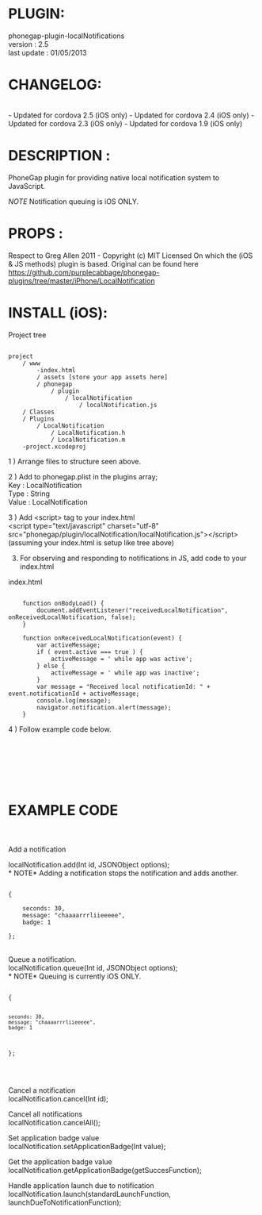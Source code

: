 


# PLUGIN: 

phonegap-plugin-localNotifications<br />
version : 2.5<br />
last update : 01/05/2013<br />


# CHANGELOG: 
<br />
- Updated for cordova 2.5 (iOS only)
- Updated for cordova 2.4 (iOS only)
- Updated for cordova 2.3 (iOS only)
- Updated for cordova 1.9 (iOS only)


# DESCRIPTION :

PhoneGap plugin for providing native local notification system to JavaScript.

*NOTE* Notification queuing is iOS ONLY.


# PROPS :
Respect to Greg Allen 2011 -  Copyright (c) MIT Licensed
On which the (iOS & JS methods) plugin is based.
Original can be found here https://github.com/purplecabbage/phonegap-plugins/tree/master/iPhone/LocalNotification

# INSTALL (iOS): #

Project tree<br />

<pre><code>
project
	/ www
		-index.html
		/ assets [store your app assets here]
		/ phonegap
			/ plugin
				/ localNotification
					/ localNotification.js	
	/ Classes
	/ Plugins
		/ LocalNotification
			/ LocalNotification.h
			/ LocalNotification.m
	-project.xcodeproj
</code></pre>



1 ) Arrange files to structure seen above.

2 ) Add to phonegap.plist in the plugins array;<br />
Key : LocalNotification<br />
Type : String<br />
Value : LocalNotification<br />

3 ) Add \<script\> tag to your index.html<br />
\<script type="text/javascript" charset="utf-8" src="phonegap/plugin/localNotification/localNotification.js"\>\</script\><br />
(assuming your index.html is setup like tree above)

3) For observing and responding to notifications in JS, add code to your index.html

index.html
<pre><code>
	function onBodyLoad() {
		document.addEventListener("receivedLocalNotification", onReceivedLocalNotification, false);
	}

    function onReceivedLocalNotification(event) {
        var activeMessage;
        if ( event.active === true ) {
            activeMessage = ' while app was active';
        } else {
            activeMessage = ' while app was inactive';
        }
        var message = "Received local notificationId: " + event.notificationId + activeMessage;
        console.log(message);
        navigator.notification.alert(message);
    }
</pre></code>

4 ) Follow example code below.

<br />
<br />





<br />
<br />
<br />

# EXAMPLE CODE #

<br />
<br />
Add a notification<br />

localNotification.add(Int id, JSONObject options);
<br />
    * NOTE* Adding a notification stops the notification and adds another. 
<br />
<pre><code>
{

    seconds: 30, 
    message: "chaaaarrrliieeeee", 
    badge: 1 

}; 
</code></pre>
<br />
Queue a notification.<br />
localNotification.queue(Int id, JSONObject options);
<br />
    * NOTE* Queuing is currently iOS ONLY. 
<br />
<pre><code>
{

    seconds: 30, 
    message: "chaaaarrrliieeeee", 
    badge: 1 

}; 
</code></pre>
<br />

Cancel a notification <br />
localNotification.cancel(Int id); 
<br />

Cancel all notifications<br />
localNotification.cancelAll(); 
<br />

Set application badge value <br />
localNotification.setApplicationBadge(Int value); 
<br />

Get the application badge value<br />
localNotification.getApplicationBadge(getSuccesFunction); 
<br />

Handle application launch due to notification<br />
localNotification.launch(standardLaunchFunction, launchDueToNotificationFunction); 
<br />
